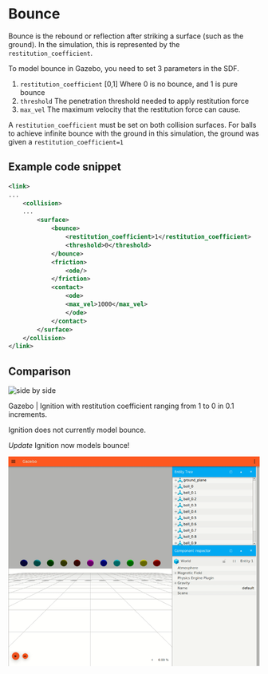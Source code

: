 # Bounce

Bounce is the rebound or reflection after striking a surface (such as the ground).  In the simulation, this is represented by the `restitution_coefficient`.

To model bounce in Gazebo, you need to set 3 parameters in the SDF.

1. `restitution_coefficient` [0,1] Where 0 is no bounce, and 1 is pure bounce
2. `threshold` The penetration threshold needed to apply restitution force
3. `max_vel` The maximum velocity that the restitution force can cause.

A `restitution_coefficient` must be set on both collision surfaces.  For balls to achieve infinite bounce with the ground in this simulation, the ground was given a `restitution_coefficient=1`


## Example code snippet

```xml
<link>
...
    <collision>
    ...
        <surface>
            <bounce>
                <restitution_coefficient>1</restitution_coefficient>
                <threshold>0</threshold>
            </bounce>
            <friction>
                <ode/>
            </friction>
            <contact>
                <ode>
                <max_vel>1000</max_vel>
                </ode>
            </contact>
        </surface>
    </collision>
</link>
```

## Comparison

![side by side](media/bounce_sxs.gif)

Gazebo | Ignition with restitution coefficient ranging from 1 to 0 in 0.1 increments.


Ignition does not currently model bounce.

*Update* Ignition now models bounce!

![ignition updated](media/bounce_ignition_update.gif)